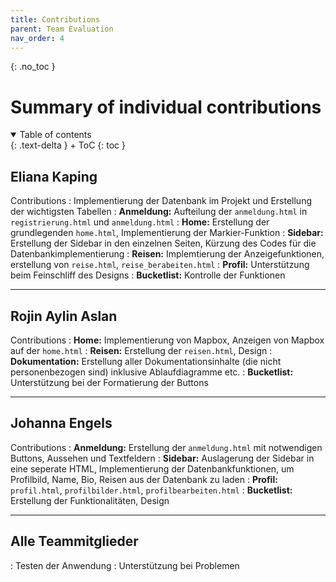 ```yaml
---
title: Contributions
parent: Team Evaluation
nav_order: 4
---
```


{: .no_toc }
# Summary of individual contributions

<details open markdown="block">
{: .text-delta }
<summary>Table of contents</summary>
+ ToC
{: toc }
</details>

## Eliana Kaping

Contributions
: Implementierung der Datenbank im Projekt und Erstellung der wichtigsten Tabellen
: **Anmeldung:** Aufteilung der `anmeldung.html` in `registrierung.html` und `anmeldung.html`
: **Home:** Erstellung der grundlegenden `home.html`, Implementierung der Markier-Funktion
: **Sidebar:** Erstellung der Sidebar in den einzelnen Seiten, Kürzung des Codes für die Datenbankimplementierung
: **Reisen:** Implemtierung der Anzeigefunktionen, erstellung von `reise.html`, `reise_berabeiten.html`
: **Profil:** Unterstützung beim Feinschliff des Designs
: **Bucketlist:** Kontrolle der Funktionen

---

## Rojin Aylin Aslan

Contributions
: **Home:** Implementierung von Mapbox, Anzeigen von Mapbox auf der `home.html`
: **Reisen:** Erstellung der `reisen.html`, Design
: **Dokumentation:** Erstellung aller Dokumentationsinhalte (die nicht personenbezogen sind) inklusive Ablaufdiagramme etc.
: **Bucketlist:** Unterstützung bei der Formatierung der Buttons

---

## Johanna Engels

Contributions
: **Anmeldung:** Erstellung der `anmeldung.html` mit notwendigen Buttons, Aussehen und Textfeldern
: **Sidebar:** Auslagerung der Sidebar in eine seperate HTML, Implementierung der Datenbankfunktionen, um Profilbild, Name, Bio, Reisen aus der Datenbank zu laden
: **Profil:** `profil.html`, `profilbilder.html`, `profilbearbeiten.html`
: **Bucketlist:** Erstellung der Funktionalitäten, Design

---

## Alle Teammitglieder

: Testen der Anwendung
: Unterstützung bei Problemen